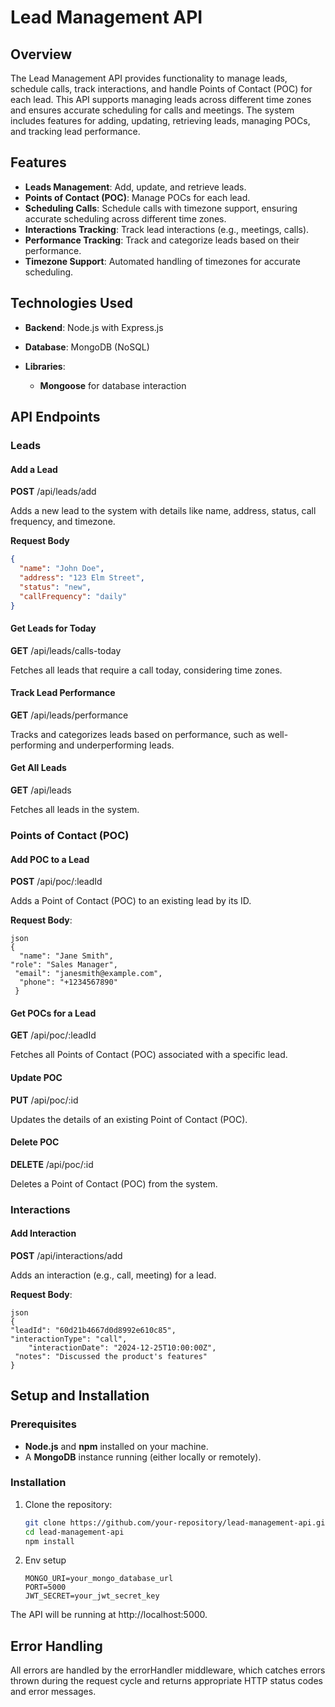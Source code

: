 # Lead Management API

## Overview

The Lead Management API provides functionality to manage leads, schedule calls, track interactions, and handle Points of Contact (POC) for each lead. This API supports managing leads across different time zones and ensures accurate scheduling for calls and meetings. The system includes features for adding, updating, retrieving leads, managing POCs, and tracking lead performance.

## Features

- **Leads Management**: Add, update, and retrieve leads.
- **Points of Contact (POC)**: Manage POCs for each lead.
- **Scheduling Calls**: Schedule calls with timezone support, ensuring accurate scheduling across different time zones.
- **Interactions Tracking**: Track lead interactions (e.g., meetings, calls).
- **Performance Tracking**: Track and categorize leads based on their performance.
- **Timezone Support**: Automated handling of timezones for accurate scheduling.

## Technologies Used

- **Backend**: Node.js with Express.js
- **Database**: MongoDB (NoSQL)
- **Libraries**:

  - **Mongoose** for database interaction

## API Endpoints

### Leads

#### Add a Lead

**POST** /api/leads/add

Adds a new lead to the system with details like name, address, status, call frequency, and timezone.

**Request Body**

```json
{
  "name": "John Doe",
  "address": "123 Elm Street",
  "status": "new",
  "callFrequency": "daily"
}
```

#### Get Leads for Today

**GET** /api/leads/calls-today

Fetches all leads that require a call today, considering time zones.

#### Track Lead Performance

**GET** /api/leads/performance

Tracks and categorizes leads based on performance, such as well-performing and underperforming leads.

#### Get All Leads

**GET** /api/leads

Fetches all leads in the system.

### Points of Contact (POC)

#### Add POC to a Lead

**POST** /api/poc/:leadId

Adds a Point of Contact (POC) to an existing lead by its ID.

**Request Body**:

```
json
{
  "name": "Jane Smith",
"role": "Sales Manager",
 "email": "janesmith@example.com",
  "phone": "+1234567890"
 }
```

#### Get POCs for a Lead

**GET** /api/poc/:leadId

Fetches all Points of Contact (POC) associated with a specific lead.

#### Update POC

**PUT** /api/poc/:id

Updates the details of an existing Point of Contact (POC).

#### Delete POC

**DELETE** /api/poc/:id

Deletes a Point of Contact (POC) from the system.

### Interactions

#### Add Interaction

**POST** /api/interactions/add

Adds an interaction (e.g., call, meeting) for a lead.

**Request Body**:

```
json
{
"leadId": "60d21b4667d0d8992e610c85",
"interactionType": "call",
    "interactionDate": "2024-12-25T10:00:00Z",
 "notes": "Discussed the product's features"
}
```

## Setup and Installation

### Prerequisites

- **Node.js** and **npm** installed on your machine.
- A **MongoDB** instance running (either locally or remotely).

### Installation

1. Clone the repository:
   ```bash
   git clone https://github.com/your-repository/lead-management-api.git
   cd lead-management-api
   npm install
   ```
2. Env setup
   ```env
   MONGO_URI=your_mongo_database_url
   PORT=5000
   JWT_SECRET=your_jwt_secret_key
   ```

The API will be running at http://localhost:5000.

## Error Handling

All errors are handled by the errorHandler middleware, which catches errors thrown during the request cycle and returns appropriate HTTP status codes and error messages.

```

```
